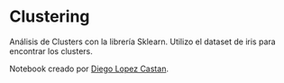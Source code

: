 # Clustering
Análisis de Clusters con la librería Sklearn. Utilizo el dataset de iris para encontrar los clusters.


Notebook creado por [Diego Lopez Castan](https://www.diegolopezcastan.com/).
